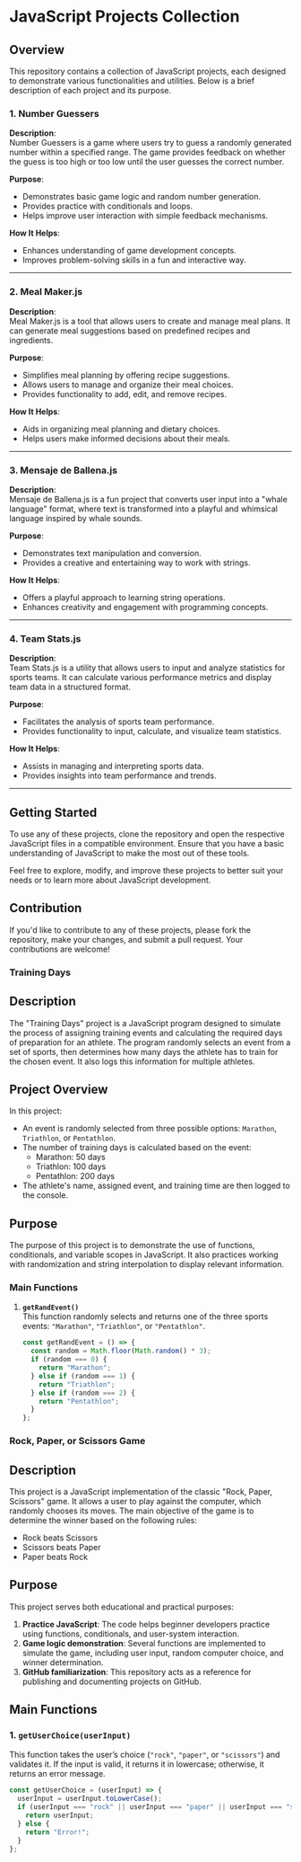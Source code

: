 # JavaScript Projects Collection

## Overview

This repository contains a collection of JavaScript projects, each designed to demonstrate various functionalities and utilities. Below is a brief description of each project and its purpose.

### 1. Number Guessers

**Description**:  
Number Guessers is a game where users try to guess a randomly generated number within a specified range. The game provides feedback on whether the guess is too high or too low until the user guesses the correct number.

**Purpose**:
- Demonstrates basic game logic and random number generation.
- Provides practice with conditionals and loops.
- Helps improve user interaction with simple feedback mechanisms.

**How It Helps**:
- Enhances understanding of game development concepts.
- Improves problem-solving skills in a fun and interactive way.

---

### 2. Meal Maker.js

**Description**:  
Meal Maker.js is a tool that allows users to create and manage meal plans. It can generate meal suggestions based on predefined recipes and ingredients.

**Purpose**:
- Simplifies meal planning by offering recipe suggestions.
- Allows users to manage and organize their meal choices.
- Provides functionality to add, edit, and remove recipes.

**How It Helps**:
- Aids in organizing meal planning and dietary choices.
- Helps users make informed decisions about their meals.

---

### 3. Mensaje de Ballena.js

**Description**:  
Mensaje de Ballena.js is a fun project that converts user input into a "whale language" format, where text is transformed into a playful and whimsical language inspired by whale sounds.

**Purpose**:
- Demonstrates text manipulation and conversion.
- Provides a creative and entertaining way to work with strings.

**How It Helps**:
- Offers a playful approach to learning string operations.
- Enhances creativity and engagement with programming concepts.

---

### 4. Team Stats.js

**Description**:  
Team Stats.js is a utility that allows users to input and analyze statistics for sports teams. It can calculate various performance metrics and display team data in a structured format.

**Purpose**:
- Facilitates the analysis of sports team performance.
- Provides functionality to input, calculate, and visualize team statistics.

**How It Helps**:
- Assists in managing and interpreting sports data.
- Provides insights into team performance and trends.

---

## Getting Started

To use any of these projects, clone the repository and open the respective JavaScript files in a compatible environment. Ensure that you have a basic understanding of JavaScript to make the most out of these tools.

Feel free to explore, modify, and improve these projects to better suit your needs or to learn more about JavaScript development.

## Contribution

If you'd like to contribute to any of these projects, please fork the repository, make your changes, and submit a pull request. Your contributions are welcome!

### Training Days

## Description

The "Training Days" project is a JavaScript program designed to simulate the process of assigning training events and calculating the required days of preparation for an athlete. The program randomly selects an event from a set of sports, then determines how many days the athlete has to train for the chosen event. It also logs this information for multiple athletes.

## Project Overview

In this project:
- An event is randomly selected from three possible options: `Marathon`, `Triathlon`, or `Pentathlon`.
- The number of training days is calculated based on the event:
  - Marathon: 50 days
  - Triathlon: 100 days
  - Pentathlon: 200 days
- The athlete's name, assigned event, and training time are then logged to the console.

## Purpose

The purpose of this project is to demonstrate the use of functions, conditionals, and variable scopes in JavaScript. It also practices working with randomization and string interpolation to display relevant information.

### Main Functions

1. **`getRandEvent()`**  
   This function randomly selects and returns one of the three sports events: `"Marathon"`, `"Triathlon"`, or `"Pentathlon"`.

   ```javascript
   const getRandEvent = () => {
     const random = Math.floor(Math.random() * 3);
     if (random === 0) {
       return "Marathon";
     } else if (random === 1) {
       return "Triathlon";
     } else if (random === 2) {
       return "Pentathlon";
     }
   };


### Rock, Paper, or Scissors Game

## Description

This project is a JavaScript implementation of the classic "Rock, Paper, Scissors" game. It allows a user to play against the computer, which randomly chooses its moves. The main objective of the game is to determine the winner based on the following rules:

- Rock beats Scissors
- Scissors beats Paper
- Paper beats Rock

## Purpose

This project serves both educational and practical purposes:
1. **Practice JavaScript**: The code helps beginner developers practice using functions, conditionals, and user-system interaction.
2. **Game logic demonstration**: Several functions are implemented to simulate the game, including user input, random computer choice, and winner determination.
3. **GitHub familiarization**: This repository acts as a reference for publishing and documenting projects on GitHub.

## Main Functions

### 1. `getUserChoice(userInput)`
This function takes the user’s choice (`"rock"`, `"paper"`, or `"scissors"`) and validates it. If the input is valid, it returns it in lowercase; otherwise, it returns an error message.

```javascript
const getUserChoice = (userInput) => { 
  userInput = userInput.toLowerCase();
  if (userInput === "rock" || userInput === "paper" || userInput === "scissors") {
    return userInput;
  } else {
    return "Error!";
  }
};



